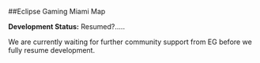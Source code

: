 ##Eclipse Gaming Miami Map

**Development Status:** Resumed?.....

We are currently waiting for further community support from EG before we fully resume development.